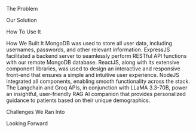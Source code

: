 The Problem


Our Solution


How To Use It


How We Built It
MongoDB was used to store all user data, including usernames, passwords, and other relevant information.
ExpressJS facilitated a backend server to seamlessly perform RESTful API functions with our remote MongoDB database.
ReactJS, along with its extensive component libraries, was used to design an interactive and responsive front-end that ensures a simple and intuitive user experience.
NodeJS integrated all components, enabling smooth functionality across the stack.
The Langchain and Groq APIs, in conjunction with LLaMA 3.3-70B, power an insightful, user-friendly RAG AI companion that provides personalized guidance to patients based on their unique demographics.

Challenges We Ran Into


Looking Forward
